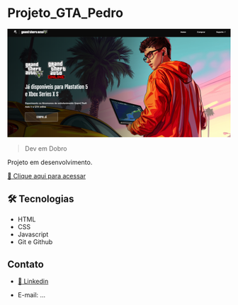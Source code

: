 # Projeto_GTA_Pedro

![preview](./.github/preview.png)

>Dev em Dobro

Projeto em desenvolvimento.

[🔗 Clique aqui para acessar](https://pedrosouza09.github.io/Projeto_GTA_Pedro/)

## 🛠 Tecnologias

- HTML
- CSS
- Javascript
- Git e Github

## Contato

- [🔗 Linkedin](https://www.linkedin.com/in/fsouza-pedro/)

- E-mail: ...